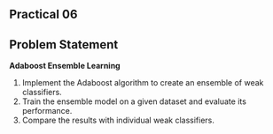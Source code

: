 ## Practical 06

## Problem Statement

**Adaboost Ensemble Learning**

1. Implement the Adaboost algorithm to create an ensemble of weak classifiers.
2. Train the ensemble model on a given dataset and evaluate its performance.
3. Compare the results with individual weak classifiers.